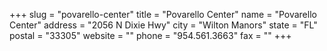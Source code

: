 +++
slug = "povarello-center"
title = "Povarello Center"
name = "Povarello Center"
address = "2056 N Dixie Hwy"
city = "Wilton Manors"
state = "FL"
postal = "33305"
website = ""
phone = "954.561.3663"
fax = ""
+++
